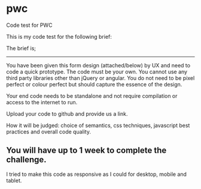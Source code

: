 # pwc
Code test for PWC

This is my code test for the following brief:

The brief is;
___________________

You have been given this form design (attached/below) by UX and need to code a quick prototype. The code must be your own. You cannot use any third party libraries other than jQuery or angular. You do not need to be pixel perfect or colour perfect but should capture the essence of the design.

Your end code needs to be standalone and not require compilation or access to the internet to run.

Upload your code to github and provide us a link.

How it will be judged: choice of semantics, css techniques, javascript best practices and overall code quality.

You will have up to 1 week to complete the challenge.
-----------------------------------



I tried to make this code as responsive as I could for desktop, mobile and tablet.
